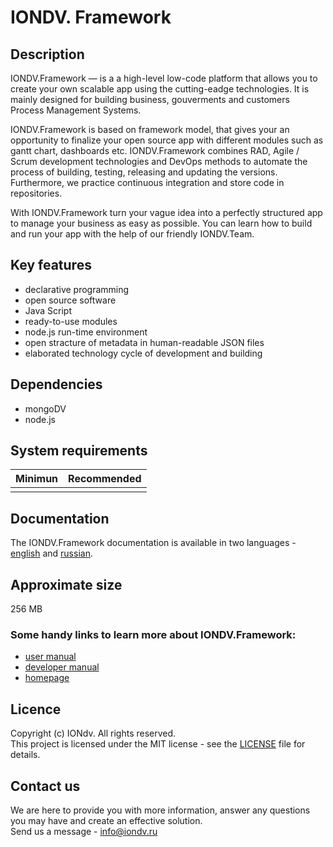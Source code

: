 # IONDV. Framework 
## Description  
IONDV.Framework —  is a a high-level low-code platform that allows you to create your own scalable app using the cutting-eadge technologies. It is mainly designed for building business, gouverments and customers Process Management Systems.

IONDV.Framework is based on framework model, that gives your an opportunity to finalize your open source app with different modules such as gantt chart, dashboards etc. 
IONDV.Framework combines RAD, Agile / Scrum development technologies and DevOps methods to automate the process of building, testing, releasing and updating the versions. Furthermore, we practice continuous integration and store code in repositories.

With IONDV.Framework turn your vague idea into a perfectly structured app to manage your business as easy as possible. You can learn how to build and run your app with the help of our friendly IONDV.Team.

## Key features  

* declarative programming
* open source software
* Java Script 
* ready-to-use modules
* node.js run-time environment
* open stracture of metadata in human-readable JSON files
* elaborated technology cycle of development and building

## Dependencies
* mongoDV
* node.js
  

## System requirements
| Minimun    | Recommended   |  
| -------    | ------        |  
|            |               | 

## Documentation 
The IONDV.Framework documentation is available in two languages - [english](platform/docs/en/readme.md) and [russian](platform/docs/ru/readme.md).
## Approximate size
256 MB

### Some handy links to learn more about IONDV.Framework:
* [user manual](user)
* [developer manual](dev)
* [homepage](homepage) 

## Licence
Copyright (c) IONdv. All rights reserved.  
This project is licensed under the MIT license - see the [LICENSE](docs/en/LICENSE) file for details.
## Contact us
We are here to provide you with more information, answer any questions you may have and create an effective solution.  
Send us a message - info@iondv.ru
